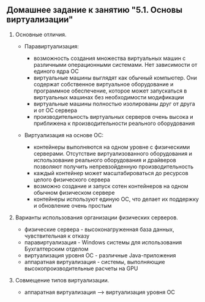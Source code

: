 ## Домашнее задание к занятию "5.1. Основы виртуализации"



1.   Основные отличия.

       - Паравиртуализация:
         - возможность создания множества виртуальных машин с различными операционными системами. Нет зависимости от единого ядра ОС
         - виртуальные машины выглядят как обычный компьютер. Они содержат собственное виртуальное оборудование и программное обеспечение, которое может запускаться в виртуальных машинах без необходимости модификации
         - виртуальные машины полностью изолированы друг от друга и от ОС сервера
         - производительность виртуальных серверов очень высока и приближена к производительности реального оборудования

      - Виртуализация на основе ОС:
         - контейнеры выполняются на одном уровне с физическими серверами. Отсутствие виртуализованного оборудования и использование реального оборудования и драйверов позволяют получить непревзойденную производительность
         - каждый контейнер может масштабироваться до ресурсов целого физического сервера
         - возможно создание и запуск сотен контейнеров на одном обычном физическом сервере
         - контейнеры используют единую ОС, что делает их поддержку и обновление очень простым

2.    Варианты использования организации физических серверов.
       - физические сервера - высоконагруженная база данных, чувствительная к отказу
       - паравиртуализация - Windows системы для использования Бухгалтерским отделом
       - виртуализация уровня ОС - различные Java-приложения
       - аппаратная виртуализация - системы, выполняющие высокопроизводительные расчеты на GPU


3.    Совмещение типов виртуализации. 
       - аппаратная виртуализация --> виртуализация уровня ОС
